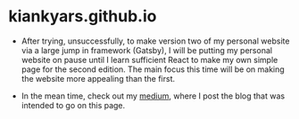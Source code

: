 # kiankyars.github.io
- After trying, unsuccessfully, to make version two of my personal website via a large jump in framework (Gatsby), I will be putting my personal website on pause until I learn sufficient React to make my own simple page for the second edition. The main focus this time will be on making the website more appealing than the first.

- In the mean time, check out my [medium](https://medium.com/@kyars), where I post the blog that was intended to go on this page.